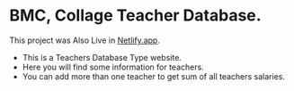 # BMC, Collage Teacher Database.

This project was Also Live in [Netlify.app](https://bmct.netlify.app/).

* This is a Teachers Database Type website.
* Here you will find some information for teachers.
* You can add more than one teacher to get sum of all teachers salaries.